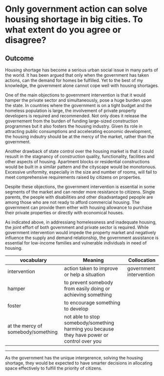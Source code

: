 # Only government action can solve housing shortage in big cities. To what extent do you agree or disagree?

## Outcome
  Housing shortage has become a serious urban social issue in many parts of the world. It has been argued that only when the government has taken actions, can the demand for homes be fulfilled. Yet to the best of my knowledge, the government alone cannot cope well with housing shortages.
  
   One of the main objections to government intervention is that it would hamper the private sector and simultaneously, pose a huge burden upon the state. In countries where the government is on a tight budget and the homeless population is large, the involvement of private property developers is required and recommended. Not only does it release the governement from the burden of funding large-sized construction programmes but it also fosters the housing industry. Given its role in attracting public consumptions and accelerating economic development, the housing indsutry should be at the mercy of the market, rather than the government.
   
  Another drawback of state control over the housing market is that it could resuslt in the stagnancy of construction quality, functionality, facilities and other aspects of housing. Apartment blocks or residential constructions would be built in a similar pattern and the cityscape would be monotonous. Excessive uniformity, especially in the size and number of rooms, will fail to meet comprehensive requirements raised by citizens on properties.

  Despite these objections, the government intervention is essential in some segments of the market and can render more resistance to citizens. Single parents, the people with disabilities and other disadvantaged pepople are among those who are not ready to afford commercial housing. The government can provide them either with housing allowance to purchase their private properties or directly with economical houses.

  As indicated above, in addressiang homelessness and inadequate housing, the joint effort of both government and private sector is required. While government intervention would impede the property market and negatively influence the supply and demand relationship, the government assistance is essential for low-income families and vulnerable individuals in need of housing.

| vocabulary | Meaning | Collocation |
| ---------- | ------- | ----------- |
| intervention | action taken to improve or help a situation | government intervention |
| hamper | to prevent somebody from easily doing or achieving something | | 
| foster | to encourage something to develop | | 
| at the mercy of somebody/something | not able to stop somebody/something harming you because they have power or control over you | | 

-----




As the government has the unique intergerence, solving the housing shortage, they would be expected to have smarter decisions in allocating space effectively to fulfill the priority of citizens.
